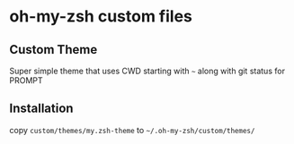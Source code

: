 # oh-my-zsh custom files

## Custom Theme
Super simple theme that uses CWD starting with `~` along with git status for PROMPT 

## Installation
copy `custom/themes/my.zsh-theme` to `~/.oh-my-zsh/custom/themes/`
